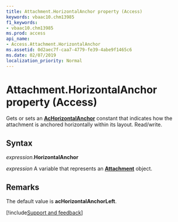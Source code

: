 ```yaml
---
title: Attachment.HorizontalAnchor property (Access)
keywords: vbaac10.chm13985
f1_keywords:
- vbaac10.chm13985
ms.prod: access
api_name:
- Access.Attachment.HorizontalAnchor
ms.assetid: 0d2aec7f-caa7-4779-fe39-4abe9f1465c6
ms.date: 02/07/2019
localization_priority: Normal
---
```



# Attachment.HorizontalAnchor property (Access)

Gets or sets an **[AcHorizontalAnchor](Access.AcHorizontalAnchor.md)** constant that indicates how the attachment is anchored horizontally within its layout. Read/write.


## Syntax

_expression_.**HorizontalAnchor**

_expression_ A variable that represents an **[Attachment](Access.Attachment.md)** object.


## Remarks

The default value is **acHorizontalAnchorLeft**.




[!include[Support and feedback](~/includes/feedback-boilerplate.md)]